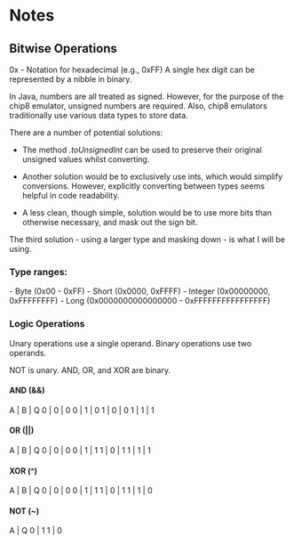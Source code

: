 # Notes

## Bitwise Operations

<p>
0x - Notation for hexadecimal (e.g., 0xFF)
A single hex digit can be represented by a nibble in binary.

In Java, numbers are all treated as signed.
However, for the purpose of the chip8 emulator, unsigned numbers are required.
Also, chip8 emulators traditionally use various data types to store data.

There are a number of potential solutions:

- The method *.toUnsignedInt* can be used to preserve their original unsigned values whilst converting.

- Another solution would be to exclusively use ints, which would simplify conversions. However, explicitly converting between types seems helpful in code readability.

- A less clean, though simple, solution would be to use more bits than otherwise necessary, and mask out the sign bit.

The third solution - using a larger type and masking down - is what I will be using.
</p>

### Type ranges:

<p>
- Byte (0x00 - 0xFF)
- Short (0x0000, 0xFFFF)
- Integer (0x00000000, 0xFFFFFFFF)
- Long (0x0000000000000000 - 0xFFFFFFFFFFFFFFFF)
</p>

### Logic Operations

<p>
Unary operations use a single operand.
Binary operations use two operands.

NOT is unary.
AND, OR, and XOR are binary.
</p>

#### AND (&&)

<p>
A | B | Q
0 | 0 | 0
0 | 1 | 0
1 | 0 | 0
1 | 1 | 1
</p>

#### OR (||)

<p>
A | B | Q
0 | 0 | 0
0 | 1 | 1
1 | 0 | 1
1 | 1 | 1
</p>

#### XOR (^)

<p>
A | B | Q
0 | 0 | 0
0 | 1 | 1
1 | 0 | 1
1 | 1 | 0
</p>

#### NOT (~)

<p>
A | Q
0 | 1
1 | 0
</p>